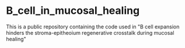 # B_cell_in_mucosal_healing
This is a public repository containing the code used in "B cell expansion hinders the stroma-epitheoium regenerative crosstalk during mucosal healing"
